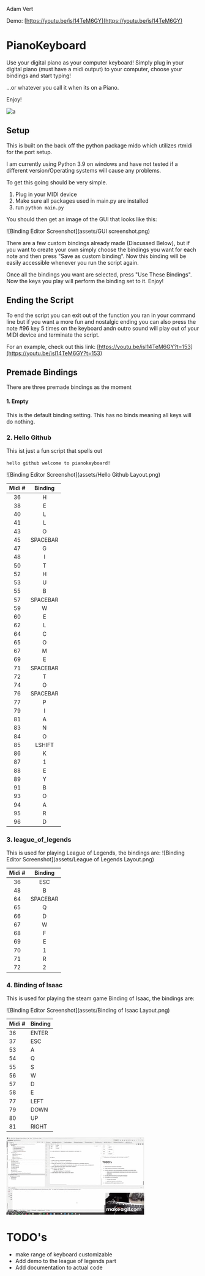Adam Vert

Demo: [https://youtu.be/isl14TeM6GY](https://youtu.be/isl14TeM6GY)

# PianoKeyboard
Use your digital piano as your computer keyboard!
Simply plug in your digital piano (must have a midi output) to your computer, choose your bindings and start typing! 

...or whatever you call it when its on a Piano.

Enjoy!


![a](assets/hello%20github%20gif.gif)

## Setup
This is built on the back off the python package mido which utilizes rtmidi for the port setup.

I am currently using Python 3.9 on windows and have not tested if a different version/Operating systems will cause any problems.

To get this going should be very simple.
1. Plug in your MIDI device
2. Make sure all packages used in main.py are installed
3. run `python main.py`

You should then get an image of the GUI that looks like this:

![Binding Editor Screenshot](assets/GUI screenshot.png)


There are a few custom bindings already made (Discussed Below), but if you want to create your own simply choose the bindings you want for each note and then press "Save as custom binding". Now this binding will be easily accessible whenever you run the script again.

Once all the bindings you want are selected, press "Use These Bindings". Now the keys you play will perform the binding set to it. Enjoy!

## Ending the Script

To end the script you can exit out of the function you ran in your command line but if you want a more fun and nostalgic ending you can also press the note #96 key 5 times on the keyboard andn outro sound will play out of your MIDI device and terminate the script.

For an example, check out this link: [https://youtu.be/isl14TeM6GY?t=153](https://youtu.be/isl14TeM6GY?t=153)

## Premade Bindings
There are three premade bindings as the moment

#### 1. Empty
This is the default binding setting. This has no binds meaning all keys will do nothing.

### 2. Hello Github
This ist just a fun script that spells out

`hello github welcome to pianokeyboard!` 

![Binding Editor Screenshot](assets/Hello Github Layout.png)

| Midi # |  Binding |
|:------:|:--------:|
|   36   |     H    |
|   38   |     E    |
|   40   |     L    |
|   41   |     L    |
|   43   |     O    |
|   45   | SPACEBAR |
|   47   |     G    |
|   48   |     I    |
|   50   |     T    |
|   52   |     H    |
|   53   |     U    |
|   55   |     B    |
|   57   | SPACEBAR |
|   59   |     W    |
|   60   |     E    |
|   62   |     L    |
|   64   |     C    |
|   65   |     O    |
|   67   |     M    |
|   69   |     E    |
|   71   | SPACEBAR |
|   72   |     T    |
|   74   |     O    |
|   76   | SPACEBAR |
|   77   |     P    |
|   79   |     I    |
|   81   |     A    |
|   83   |     N    |
|   84   |     O    |
|   85   |  LSHIFT  |
|   86   |     K    |
|   87   |     1    |
|   88   |     E    |
|   89   |     Y    |
|   91   |     B    |
|   93   |     O    |
|   94   |     A    |
|   95   |     R    |
|   96   |     D    |

### 3. league_of_legends
This is used for playing League of Legends, the bindings are:
![Binding Editor Screenshot](assets/League of Legends Layout.png)

| Midi # |  Binding |
|:------:|:--------:|
|   36   |    ESC   |
|   48   |     B    |
|   64   | SPACEBAR |
|   65   |     Q    |
|   66   |     D    |
|   67   |     W    |
|   68   |     F    |
|   69   |     E    |
|   70   |    1     |
|   71   |     R    |
|   72   |     2    |

### 4. Binding of Isaac
This is used for playing the steam game Binding of Isaac, the bindings are:

![Binding Editor Screenshot](assets/Binding of Isaac Layout.png)

| Midi # | Binding |
|--------|---------|
| 36     | ENTER   |
| 37     | ESC     |
| 53     | A       |
| 54     | Q       |
| 55     | S       |
| 56     | W       |
| 57     | D       |
| 58     | E       |
| 77     | LEFT    |
| 79     | DOWN    |
| 80     | UP      |
| 81     | RIGHT   |

![Binding of Isaac gif](assets/binding_gif.gif)



# TODO's
- make range of keyboard customizable
- Add demo to the league of legends part
- Add documentation to actual code

